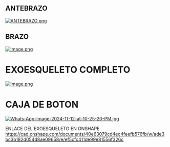 ## ANTEBRAZO
[![ANTEBRAZO.png](https://i.postimg.cc/6QZ3x83y/ANTEBRAZO.png)](https://postimg.cc/cKsZQ4fS)
## BRAZO
[![image.png](https://i.postimg.cc/Xvtw48Pf/image.png)](https://postimg.cc/8FBFbhNc)
# EXOESQUELETO COMPLETO
[![image.png](https://i.postimg.cc/Dwqnyym8/image.png)](https://postimg.cc/DSytxhrT)
# CAJA DE BOTON
[![Whats-App-Image-2024-11-12-at-10-25-20-PM.jpg](https://i.postimg.cc/pdCZDMX7/Whats-App-Image-2024-11-12-at-10-25-20-PM.jpg)](https://postimg.cc/VSSn8TtB)

ENLACE DEL EXOESQUELETO EN ONSHAPE
https://cad.onshape.com/documents/40e63079cd4ec4feefb576fb/w/ade3bc3b182d054d8ae09658/e/ef5cfc411de99e81556f326c
